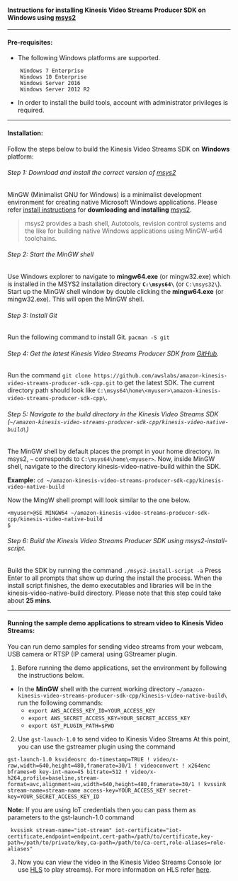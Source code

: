 #### Instructions for installing Kinesis Video Streams Producer SDK on Windows using [msys2](https://www.msys2.org/)

----
#### Pre-requisites:

* The following Windows platforms are supported.
```
    Windows 7 Enterprise
    Windows 10 Enterprise
    Windows Server 2016
    Windows Server 2012 R2
```
* In order to install the build tools, account with administrator privileges is required.

----
#### Installation:
Follow the steps below to build the Kinesis Video Streams SDK on **Windows** platform:

###### Step 1:  Download and install the correct version of [msys2](https://www.msys2.org/)
MinGW (Minimalist GNU for Windows) is a minimalist development environment for creating native Microsoft Windows applications. Please refer [install instructions](https://github.com/msys2/msys2/wiki/MSYS2-installation) for **downloading and installing** [msys2](https://www.msys2.org/).
> msys2 provides a bash shell, Autotools, revision control systems and the like for building native Windows applications using MinGW-w64 toolchains.
>

###### Step 2: Start the MinGW shell
Use Windows explorer to navigate to **mingw64.exe** (or mingw32.exe) which is installed in the MSYS2 installation directory **`C:\msys64\`** (or `C:\msys32\`). Start up the MinGW shell window by double clicking the  **mingw64.exe** (or mingw32.exe). This will open the MinGW shell.

###### Step 3: Install Git
Run the following command to install Git.
`pacman -S git`

###### Step 4: Get the latest Kinesis Video Streams Producer SDK from [GitHub](https://github.com/awslabs/amazon-kinesis-video-streams-producer-sdk-cpp/).
Run the command `git clone https://github.com/awslabs/amazon-kinesis-video-streams-producer-sdk-cpp.git` to get the latest SDK.
The current directory path should look like `C:\msys64\home\<myuser>\amazon-kinesis-video-streams-producer-sdk-cpp\`.


###### Step 5: Navigate to the build directory in the Kinesis Video Streams SDK (`~/amazon-kinesis-video-streams-producer-sdk-cpp/kinesis-video-native-build\`)
The MinGW shell by default places the prompt in your home directory. In msys2, `~` corresponds to `C:\msys64\home\<myuser>`. Now, inside MinGW shell, navigate to the directory kinesis-video-native-build within the SDK.

**Example:**
   `cd ~/amazon-kinesis-video-streams-producer-sdk-cpp/kinesis-video-native-build`

Now the MingW shell prompt will look similar to the one below.
```
<myuser>@SE MINGW64 ~/amazon-kinesis-video-streams-producer-sdk-cpp/kinesis-video-native-build
$
```

###### Step 6: Build the Kinesis Video Streams Producer SDK using msys2-install-script.
Build the SDK by running the command  `./msys2-install-script -a`
Press Enter to all prompts that show up during the install the process. When the install script finishes, the demo executables and libraries will be in the kinesis-video-native-build directory. Please note that this step could take about **25 mins**.

----
#### Running the sample demo applications to stream video to Kinesis Video Streams:

You can run demo samples for sending video streams from your webcam, USB camera or RTSP (IP camera) using GStreamer plugin.
1. Before running the demo applications, set the environment by following the instructions below.

- In the **MinGW** shell with the current working directory `~/amazon-kinesis-video-streams-producer-sdk-cpp/kinesis-video-native-build\` run the following commands:
    * `export AWS_ACCESS_KEY_ID=YOUR_ACCESS_KEY`
    * `export AWS_SECRET_ACCESS_KEY=YOUR_SECRET_ACCESS_KEY`
    * `export GST_PLUGIN_PATH=$PWD`

2. Use `gst-launch-1.0` to send video to Kinesis Video Streams
At this point, you can use the gstreamer plugin using the command
```
gst-launch-1.0 ksvideosrc do-timestamp=TRUE ! video/x-raw,width=640,height=480,framerate=30/1 ! videoconvert ! x264enc bframes=0 key-int-max=45 bitrate=512 ! video/x-h264,profile=baseline,stream-format=avc,alignment=au,width=640,height=480,framerate=30/1 ! kvssink stream-name=stream-name access-key=YOUR_ACCESS_KEY secret-key=YOUR_SECRET_ACCESS_KEY_ID
```

**Note:** If you are using IoT credentials then you can pass them as parameters to the gst-launch-1.0 command
``` gst-launch-1.0 rtspsrc location=rtsp://YourCameraRtspUrl short-header=TRUE ! rtph264depay ! video/x-h264, format=avc,alignment=au !
 kvssink stream-name="iot-stream" iot-certificate="iot-certificate,endpoint=endpoint,cert-path=/path/to/certificate,key-path=/path/to/private/key,ca-path=/path/to/ca-cert,role-aliases=role-aliases"
```

3. Now you can view the video in the Kinesis Video Streams Console (or use [HLS](https://docs.aws.amazon.com/kinesisvideostreams/latest/dg/how-hls.html) to play streams). For more information on HLS refer [here](https://aws.amazon.com/blogs/aws/amazon-kinesis-video-streams-adds-support-for-hls-output-streams/).
